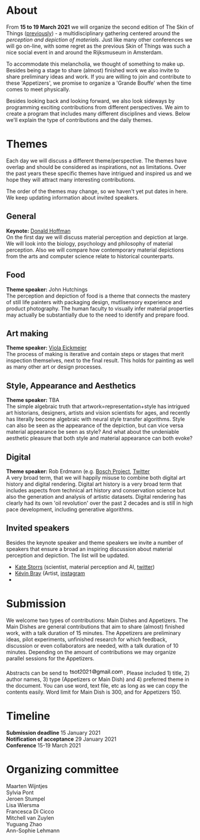 # About

From **15 to 19 March 2021** we will organize the second edition of The Skin of Things ([previously](https://theskinofthings.github.io)) - a multidisciplinary gathering centered around the *perception and depiction of materials*. Just like many other conferences we will go on-line, with some regret as the previous Skin of Things was such a nice social event in and around the Rijksmuseum in Amsterdam. 

To accommodate this melancholia, we thought of something to make up. Besides being a stage to share (almost) finished work we also invite to share preliminary ideas and work. If you are willing to join and contribute to these 'Appetizers', we promise to organize a 'Grande Bouffe' when the time comes to meet physically.  

Besides looking back and looking forward, we also look sideways by programming exciting contributions from different perspectives. We aim to create a program that includes many different  disciplines and views. Below we'll explain the type of contributions and the daily themes. 





# Themes

Each day we will discuss a different theme/perspective. The themes have overlap and should be considered as inspirations, not as limitations. Over the past years these specific themes have intrigued and inspired us and we hope they will attract many interesting contributions. 

The order of the themes may change, so we haven't yet put dates in here. We keep updating information about invited speakers. 

## General
**Keynote:** [Donald Hoffman](https://www.cogsci.uci.edu/~ddhoff/) <br>
On the first day we will discuss material perception and depiction at large. We will look into the biology, psychology and philosophy of material perception. Also  we will compare how contemporary material depictions from the arts and computer science relate to historical counterparts. 


## Food 
**Theme speaker:** John Hutchings <br>
The perception and depiction of food is a theme that connects the mastery of still life painters with packaging design, mutlisensory experience and product photography. The human faculty to visually infer material properties may actually be substantially due to the need to identify and prepare food. 


## Art making
**Theme speaker:** [Viola Eickmeier](https://studioviolet.org)<br>
The process of making is iterative and contain steps or stages that merit inspection themselves, next to the final result. This holds for painting as well as many other art or design processes. 


## Style, Appearance and Aesthetics
**Theme speaker:** TBA<br>
The simple algebraic truth that artwork=representation+style has intrigued art historians, designers, artists and vision scientists for ages, and recently has literally become algebraic with neural style transfer algorithms. Style can also be seen as the appearance of the depiction, but can vice versa material appearance be seen as style? And what about the undeniable aesthetic pleasure that both style and material appearance can both evoke? 


## Digital
**Theme speaker:** Rob Erdmann (e.g. [Bosch Project](http://boschproject.org/#/), [Twitter](https://twitter.com/erdmann)<br>
A very broad term, that we will happily misuse to combine both digital art history and digital rendering. Digital art history is a very broad term that includes aspects from technical art history and conservation science but also the generation and analysis of artistic datasets. Digital rendering has clearly had its own 'oil revolution' over the past 2 decades and is still in high pace development, including generative algorithms. 

## Invited speakers
Besides the keynote speaker and theme speakers we invite a number of speakers that ensure a broad an inspiring discussion about material perception and depiction. The list will be updated.
- [Kate Storrs](https://www.katestorrs.com) (scientist, material perception and AI, [twitter](https://twitter.com/katestorrs))
- [Kévin Bray](https://kevinbray.biz) (Artist, [instagram](https://www.instagram.com/bray_kevin/)
- 

# Submission
We welcome two types of contributions: Main Dishes and Appetizers. The Main Dishes are general contributions that aim to share (almost) finished work, with a talk duration of 15 minutes. The Appetizers are preliminary ideas, pilot experiments, unfinished research for which feedback, discussion or even collaborators are needed, with a talk duration of 10 minutes. Depending on the amount of contributions we may organize parallel sessions for the Appetizers.

Abstracts can be send to <img src="images/emailtsot.jpg" alt="drawing" height="22"/>. Please included 1) title, 2) author names, 3) type (Appetizers or Main Dish) and 4) preferred theme in the document. You can use word, text file, etc as long as we can copy the contents easily. Word limit for Main Dish is 300, and for Appetizers 150. 

# Timeline

**Submission deadline** 15 January 2021<br> 
**Notification of acceptance** 29 January 2021<br>
**Conference** 15-19 March 2021

# Organizing committee
Maarten Wijntjes<br>
Sylvia Pont<br>
Jeroen Stumpel<br>
Lisa Wiersma<br>
Francesca Di Cicco<br>
Mitchell van Zuylen<br>
Yuguang Zhao<br>
Ann-Sophie Lehmann

